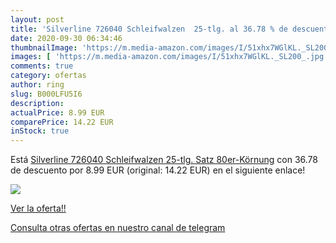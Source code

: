 ```yaml
---
layout: post
title: 'Silverline 726040 Schleifwalzen  25-tlg. al 36.78 % de descuento'
date: 2020-09-30 06:34:46
thumbnailImage: 'https://m.media-amazon.com/images/I/51xhx7WGlKL._SL200_.jpg'
images: [ 'https://m.media-amazon.com/images/I/51xhx7WGlKL._SL200_.jpg' ]
comments: true
category: ofertas
author: ring
slug: B000LFU5I6
description:
actualPrice: 8.99 EUR
comparePrice: 14.22 EUR
inStock: true
---
```


Está [Silverline 726040 Schleifwalzen  25-tlg. Satz 80er-Körnung](https://www.amazon.com/dp/B000LFU5I6/?tag=redken08-20) con 36.78 de descuento por 8.99 EUR (original: 14.22 EUR) en el siguiente enlace!

[![](https://m.media-amazon.com/images/I/51xhx7WGlKL._SL200_.jpg)](https://www.amazon.com/dp/B000LFU5I6/?tag=redken08-20)

[Ver la oferta!!](https://www.amazon.com/dp/B000LFU5I6/?tag=redken08-20)

[Consulta otras ofertas en nuestro canal de telegram](https://t.me/s/ofertas25)
